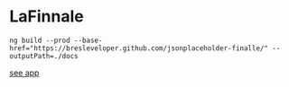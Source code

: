 # LaFinnale


`ng build --prod --base-href="https://bresleveloper.github.com/jsonplaceholder-finalle/" --outputPath=./docs`


[see app](https://bresleveloper.github.io/jsonplaceholder-finalle/)